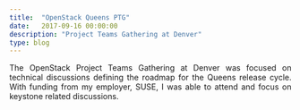 ```yaml
---
title:  "OpenStack Queens PTG"
date:   2017-09-16 00:00:00
description: "Project Teams Gathering at Denver"
type: blog
---
```


<p align="justify">
The OpenStack Project Teams Gathering at Denver was focused on technical
discussions defining the roadmap for the Queens release cycle. With funding
from my employer, SUSE, I was able to attend and focus on keystone related
discussions.
</p>

